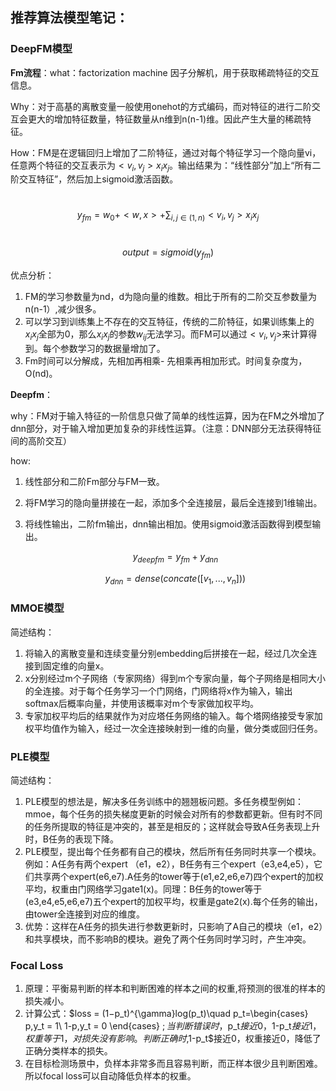 ## 推荐算法模型笔记：

### DeepFM模型

**Fm流程**：what：factorization machine 因子分解机，用于获取稀疏特征的交互信息。

Why：对于高基的离散变量一般使用onehot的方式编码，而对特征的进行二阶交互会更大的增加特征数量，特征数量从n维到n(n-1)维。因此产生大量的稀疏特征。

How：FM是在逻辑回归上增加了二阶特征，通过对每个特征学习一个隐向量vi，任意两个特征的交互表示为$<v_i,v_j>x_ix_j$。输出结果为：“线性部分”加上“所有二阶交互特征”，然后加上sigmoid激活函数。 

​	$$ y_{fm} = w_0+<w,x>+\sum_{i,j\in(1,n)}<v_i,v_j>x_ix_j $$

​	$$ output = sigmoid(y_{fm}) $$ 

优点分析：

1. FM的学习参数量为nd，d为隐向量的维数。相比于所有的二阶交互参数量为n(n-1）,减少很多。
2. 可以学习到训练集上不存在的交互特征，传统的二阶特征，如果训练集上的$x_ix_j$全部为0，那么$x_ix_j$的参数$w_{ij}$无法学习。而FM可以通过$<v_i,v_j>$来计算得到。每个参数学习的数据量增加了。
3. Fm时间可以分解成，先相加再相乘- 先相乘再相加形式。时间复杂度为，O(nd)。

**Deepfm**：

why：FM对于输入特征的一阶信息只做了简单的线性运算，因为在FM之外增加了dnn部分，对于输入增加更加复杂的非线性运算。（注意：DNN部分无法获得特征间的高阶交互）

how:

1. 线性部分和二阶Fm部分与FM一致。

2. 将FM学习的隐向量拼接在一起，添加多个全连接层，最后全连接到1维输出。

3. 将线性输出，二阶fm输出，dnn输出相加。使用sigmoid激活函数得到模型输出。

   $$ y_{deepfm} = y_{fm}+y_{dnn}$$
   
   $$ y_{dnn} = dense(concate([v_1,...,v_n])) $$

### MMOE模型

简述结构：

1. 将输入的离散变量和连续变量分别embedding后拼接在一起，经过几次全连接到固定维的向量x。
2. x分别经过m个子网络（专家网络）得到m个专家向量，每个子网络是相同大小的全连接。对于每个任务学习一个门网络，门网络将x作为输入，输出softmax后概率向量，并使用该概率对m个专家做加权平均。
3.  专家加权平均后的结果就作为对应塔任务网络的输入。每个塔网络接受专家加权平均值作为输入，经过一次全连接映射到一维的向量，做分类或回归任务。

### PLE模型

简述结构：

1. PLE模型的想法是，解决多任务训练中的翘翘板问题。多任务模型例如：mmoe，每个任务的损失梯度更新的时候会对所有的参数都更新。但有时不同的任务所提取的特征是冲突的，甚至是相反的；这样就会导致A任务表现上升时，B任务的表现下降。
2. PLE模型，提出每个任务都有自己的模块，然后所有任务同时共享一个模块。例如：A任务有两个expert （e1，e2），B任务有三个expert（e3,e4,e5），它们共享两个expert(e6,e7).A任务的tower等于(e1,e2,e6,e7)四个expert的加权平均，权重由门网络学习gate1(x)。同理：B任务的tower等于(e3,e4,e5,e6,e7)五个expert的加权平均，权重是gate2(x).每个任务的输出，由tower全连接到对应的维度。
3. 优势：这样在A任务的损失进行参数更新时，只影响了A自己的模块（e1，e2）和共享模块，而不影响B的模块。避免了两个任务同时学习时，产生冲突。

### Focal Loss

1. 原理：平衡易判断的样本和判断困难的样本之间的权重,将预测的很准的样本的损失减小。
2. 计算公式：$loss = (1−p_t)^{\gamma}log(p_t)\quad  p_t=\begin{cases} p,y_t = 1\\ 1-p,y_t = 0 \end{cases} $; 当判断错误时，$p_t$接近0，$1-p_t$接近1，权重等于1，对损失没有影响。判断正确时,$1-p_t$接近0，权重接近0，降低了正确分类样本的损失。
3. 在目标检测场景中，负样本非常多而且容易判断，而正样本很少且判断困难。所以focal loss可以自动降低负样本的权重。










